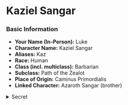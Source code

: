 # Kaziel Sangar


### Basic Information

- **Your Name (In-Person):** Luke
- **Character Name:** Kaziel Sangar
- **Aliases:** Kaz
- **Race:** Human
- **Class (incl. multiclass):** Barbarian
- **Subclass:** Path of the Zealot
- **Place of Origin:** Caminus Primordialis
- **Linked Character:** Azaroth Sangar (brother)
<details data-secret="true"><summary>Secret</summary>

### Roleplay Questions


### Upbringing
**Azaroth** and **Kaziel** are twins. They were from a loving family of high noble standing. Lovers of art and skilled practitioners of magic, their parents love **Kaziel**, **Azaroth**, and their sister Cereza. 
But **Kaziel** has never enjoyed conforming to the familyâ€™s image. Long-sleeve dress shirts, expressing themselves through frames on the wall instead of the clothes they wear. Not to mention, his abilities tend much more towards the physical than the magical. 
Azarothâ€™s talent combined with a parental fear of Kaz falling behind led their parents to send them to the Caminus Royal Academy, one of the most respected multi-domain schools in Caelovar.
**Azaroth** was there with the intent of perfecting his abilities and Kaz was just trying to find his. **Kaziel** did not take his studies seriously, skirting by and slacking off while **Azaroth** was the star student at the school, who isolated himself to excel in his studies to impress his family. 
**Kaziel** was soon realising his antics were potentially quite costly, and as his luck was looking to run out, he made yet another unlikely friend. 
Professor Draunt, a well-respected scholarly teacher at the school, came to him and offered some personal tutelage, and maybe even answers to some upcoming tests. **Kaziel**, suspecting nothing, of course accepted, believing himself to have found a golden ticket. Draunt however, had ulterior motives. 
In the months that followed, Draunt placed **Kaziel** under a subtle and gradual spell, manipulating him in both body and mind. Through both words and magic, Draunt brought **Kaziel** to a state of total trust, before taking the changes further. In private, Draunt took **Kaziel** from a simple student to a large, muscular, barely-thinking beast. The change didnâ€™t hold, but **Kaziel** was still changed. Now with red skin and horns, he thought little of it. But his brother was definitely not the same. 
That very night, **Azaroth** escaped the school with **Kaziel**, hoping to minimise the number of people who saw him like this, desperate to maintain his familyâ€™s image. There in search of someone who can cure **Kaziel**â€™s condition, **Azaroth** has lied and told **Kaziel** they are there for an award ceremony, with the promise of a lot of free food and flirty figures.



### Motivation
Currently, **Azaroth** is attempting to fix his brothers situation to save face for the family. He is unaware of Professor Draunt's attempt to make **Kaziel** into a demonic idol. He wants to achieve some semblance of stability with his brother, and he will do anything to keep up appearances for the family. 
**Azaroth** has convinced his brother to go to Porta Fortuna to accept an award on behalf of his family and to attend a lavish event with free food & drink. This was a lie to get **Kaziel** to see a famous cleric of Daraksha called, **Brugo** , who claims to be able to heal anyone (but can he?).

### Enemies

Professor Draunt. **Azaroth** heavily disliked Professor Draught and his grooming of **Kaziel**. The night **Kaziel** came back from his dorm in his new form, **Azaroth** immediately took him from the academy in search of a way to fix him.

### Family
- Cereza, 13 - Sister. Spoilt and deadpan, a bit bratty. Fully trusting of her brothersâ€™ abilities
- Vincent, 65 - Father. Kind and soft-spoken but values discipline and expression
- Selma, 59 - Mother. Loud and rambunctious. Encourages expression through art
- Zevra, 45 - Aunt. Animal hunter collecting pelts. Black sheep of the family. **Azaroth** is intimidated by her and finds things awkward
- **Azaroth** - Twin brother who is also a member of the party


### Attachments
- Butler Harris, 75 - Elderly dwarf butler. Supported Sangars for 25 years. **Azaroth** fond of him. Taught him how to shoot a bow & arrow. Mentored him through expectations and running the family business
- Professor Kyra, 245 - Middle aged elf teacher at the Caminus Royal Academy. Pushed **Azaroth** to greater lengths. Helped **Azaroth** develop his revolver prototype and develop the finger guns spell. Instrumental to Azarothâ€™s development



### Vices

- Kaz is a punk who rejects conformity.
- He is almost too trusting of anyone.
- Academia bores him

### Secrets

Draunt saga is a closely guarded secret. Most of Kaziel's secrets are kept from his family. How he really likes to present himself, his friends, his crushes, he tries to hide it from his brother and parents as best he can. His most recent secret, kept from his brother, is that he secretly likes his new demonic appearance. Red skin and horns, it suits him. This is even independent of Draunt's manipulations. But obviously he can't let his brother know he likes the changes.



### Additional Information


</details>
